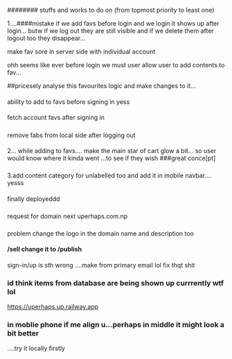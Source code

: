 ########
stuffs and works to do on (from topmost priority to least one)

<!-- ### would it be good idea to add seperate place for... context....?? seeems legit btw kinda confused.. -->

<!-- nanh just add another catagory instead ...like : unlabelled or sth of same so -->

1....####mistake
if we add favs before login and we login it shows up after login...
butw if we log out they are still visible and if we delete them after logout too
they disappear...

make fav sore in server side with individual account

ohh seems like ever before login we must user allow user to add contents to fav...

##pricesely analyse this favourites logic and make changes to it...

####

ability to add to favs before signing in yess

####

fetch account favs after signing in

#####

remove fabs from local side after logging out

####

2...
while adding to favs.... make the main star of cart glow a bit...
so user would know where it kinda went ...to see if they wish ###great conce[pt]

###

3.add content category for unlabelled too and add it in mobile navbar.... yesss

####

finally deployeddd

###

request for domain next
uperhaps.com.np

###

problem
change the logo in the domain name and description too

#### /sell change it to /publish

####

sign-in/up is sth wrong ....make from primary email lol fix thqt shit

### id think items from database are being shown up currrently wtf lol

https://uperhaps.up.railway.app

### in moblie phone if me align u...perhaps in middle it might look a bit better

....try it locally firstly
